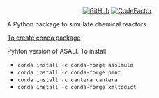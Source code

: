 <p align="center">
  <a href="https://github.com/srebughini/JASALI/blob/main/LICENSE"><img alt="GitHub" src="https://img.shields.io/github/license/srebughini/ASALIPY"></a>
  <a href="https://www.codefactor.io/repository/github/srebughini/asalipy"><img src="https://www.codefactor.io/repository/github/srebughini/asalipy/badge" alt="CodeFactor" /></a>
</p>

A Python package to simulate chemical reactors

[To create conda package](https://medium.com/@giswqs/building-a-conda-package-and-uploading-it-to-anaconda-cloud-6a3abd1c5c52)

Pyhton version of ASALI. To install:
* ```conda install -c conda-forge assimulo```
* ```conda install -c conda-forge pint```
* ```conda install -c cantera cantera```
* ```conda install -c conda-forge xmltodict```
